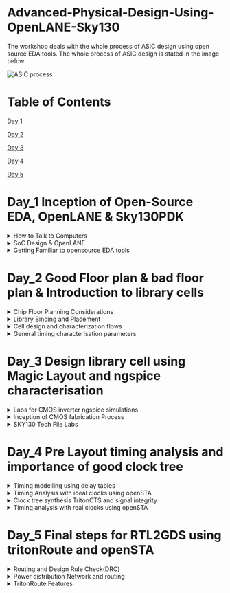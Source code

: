 # Advanced-Physical-Design-Using-OpenLANE-Sky130

The workshop deals with the whole process of ASIC design using open source EDA tools. The whole process of ASIC design is stated in the image below.

![ASIC process](https://github.com/DSatle/Advanced-Physical-Design-Using-OpenLANE-Sky130/assets/140998466/a0ffda01-d37b-41e9-b701-2b8c85c140fb)

# Table of Contents

[Day 1](#day-1)

[Day 2](#day-2)

[Day 3](#day-3)

[Day 4](#day-4)

[Day 5](#day-5)

# Day_1 Inception of Open-Source EDA, OpenLANE & Sky130PDK

<details>
 <summary> How to Talk to Computers
 </summary>


How to Talk to Computers

Inception of open-source EDA, OpenLANE and SKY130PDK

Basic terminologoies

1. **PADS**- A pad is the exposed region of the metal on a circuit board that the component lead is soldered to. Pads are the points through which connection of peripherals on a board is made with the chip/porcessor, and transfer of data takes place.

2. **Foundary IP's**- A foundry is a company that provides IC (integrated circuit) manufacturing services - basically, you give them your design, and they manufacture the chip for you. Intellectual Property. In this context, it’s the design for the parts of a chip. Nowadays, many chips are not wholly designed by the company that’s “designing” them. For example, in a typical mobile phone application chip:

   * The main CPU will probably be bought as IP from ARM.
   * The graphics processor (GPU) will be bought from one of a number of companies (e.g. ARM, Imagination Technologies, etc.)
  
The company “designing” the chip will take these IPs, combine them with some more stuff of their own design, and then send the whole thing off to the foundry for manufacturing. Now, there are a number of foundries (the main ones are TSMC, UMC and GlobalFoundries). They each make chips in slightly different ways, meaning that their processes are different.

3. **Core**- A core in a chip is a well-partitioned piece of logic capable of independently performing all functions of a processor. All the logic building blocks are present here.

4. **Macros**- Macro is an essential component in the VLSI design cycle before the final packaged chip is ready to use. Macro cells are the memory cells, intellectual property which an analog design team has designed. To break down the understanding of macro cells, consider macro cells as pieces of logic blocks, mainly intellectual properties (IP), which can be used in a design without the need to (of) building them from scratch. Thus, these memory cells are instrumental in reducing the total time for the design engineers that is required to complete their entire design.

5. **PDK**- PDK stands for Process Desgin Kit, its an interface between FAB and the designers, its a collection of files used to model a fabrication process for the EDA tools used to design an IC. Apart from this a PDK consists of

   * Process design rules i.e DRC
   * Device models
   * Digital Std. cell library
   * I/O library 

The layout of RISCV processor is shown below.

![Screenshot (84)](https://github.com/DSatle/Advanced-Physical-Design-Using-OpenLANE-Sky130/assets/140998466/7fc8f83d-d54d-4eba-ac3a-e3f3284808f4)

A generic view of IC is shown below

![Screenshot (85)](https://github.com/DSatle/Advanced-Physical-Design-Using-OpenLANE-Sky130/assets/140998466/b9557c3c-a619-4921-a992-8f7bf8547af7)

</details>

<details>
 <summary> SoC Design & OpenLANE
 </summary>

SoC Design & OpenLANE

The following are the the three important parameters needed to design a ASIC chip.

1. **RTL IP's**- RTL IP stands for Register Transfer Level.1 It refers to a product in electronic format that represents an integrated circuit function that can be instantiated in an integrated circuit design. An IP Core is a product in electronic format that represents an integrated circuit function that can be instantiated in an integrated circuit design, including the circuits and modules of such integrated circuit design(s) and associated firmware, application programming interfaces, Software drivers, application-specific Software, and all register transfer language (RTL), verilog, and other source materials to instantiate, modify, support, and maintain any of the foregoing.

2. **EDA Tools**- Electronic Design Automation (EDA) tools are software tools used to design electronic systems such as integrated circuits and printed circuit boards. They have three key functions: simulation, design, and verification. EDA tools work together in a design flow that chip designers use to design and analyze entire semiconductor chips. They allow teams to predict circuit behavior, assemble circuit elements, and anticipate chip performance. EDA tools are used to verify that a design will meet all the requirements of the manufacturing process, known as design for manufacturability (DFM). Deficiencies in this area can cause the resultant chip to either not function or function at reduced capacity, and there are reliability risks.

3. **PDK Data**- PDK data consists of primarily
   
   * Process design rules i.e DRC
   * Device models
   * Digital Std. cell library
   * I/O library 

**Simplified RTL to GDSII flow.**

The overall process of RTL to GDSII flow is show below, followed by elaboration of each step.

![RTL to GDSII flow](https://github.com/DSatle/Advanced-Physical-Design-Using-OpenLANE-Sky130/assets/140998466/cc1e82e0-bbdc-41ad-bff6-5a73550b1947)


1. **Synthesis**- Converts RTL to a circuit out of components from the standarad cell library(SCL).
   
![Synthesis](https://github.com/DSatle/Advanced-Physical-Design-Using-OpenLANE-Sky130/assets/140998466/541a0914-e788-43a0-80c8-40f94415bab3)

2. **Chip Floor planning**- Partition the chip die between different systems building blocks and place the I/O pads.

![Floor Planning ](https://github.com/DSatle/Advanced-Physical-Design-Using-OpenLANE-Sky130/assets/140998466/892adc06-336c-4c3f-a4b9-4f4fedd5ff7e)

![macro floor planning](https://github.com/DSatle/Advanced-Physical-Design-Using-OpenLANE-Sky130/assets/140998466/5653ddf2-81c7-4158-9ee9-ad45aea6048f)

![Power planning](https://github.com/DSatle/Advanced-Physical-Design-Using-OpenLANE-Sky130/assets/140998466/5be5357b-dfd4-4038-95f8-a72b5c611674)

3. **Placement**- Place the cells on floor plan rows, aligned with the sites. Typically done in two steps i.e. Global & detailed 

![Power planning](https://github.com/DSatle/Advanced-Physical-Design-Using-OpenLANE-Sky130/assets/140998466/28fc184a-6e17-4ce7-aa8c-231981f103a4)

4. **Clock Tree Synthesis**

![CTS](https://github.com/DSatle/Advanced-Physical-Design-Using-OpenLANE-Sky130/assets/140998466/3e4fc5b6-cd6f-41b9-86aa-b1e4f9c41c7d)

5. **Routing**

![Routing ](https://github.com/DSatle/Advanced-Physical-Design-Using-OpenLANE-Sky130/assets/140998466/7c001364-1be4-4392-a5e7-b22bd3b0f751)

![routing2](https://github.com/DSatle/Advanced-Physical-Design-Using-OpenLANE-Sky130/assets/140998466/15312715-e42e-4df9-9e34-8b6ed18ca9a0)


6. **SignOff**

    ![Signoff](https://github.com/DSatle/Advanced-Physical-Design-Using-OpenLANE-Sky130/assets/140998466/3c834724-f524-455b-91cd-6536e4429487)

   **Challenges in ASIC design through Open source softwares**

   1. Tools Qualification
   2. Tools Calibration
   3. Missing Tools

   **Introduction to OpenLANE**

* Started as an Open-Source Flow for true Open source Tape-Out experiment.
* Strive is the family of open source everything SoCs,
  OpenPDK, Open EDA, Open RTL.

![Strive Family](https://github.com/DSatle/Advanced-Physical-Design-Using-OpenLANE-Sky130/assets/140998466/4fad51fa-c834-49b4-9df5-61e35f158dce)

* Obejective of OpenLANE is to produce a clean GDSII with no human intervention, i.e No LVS violations, No DRC violations, Timing viloations
* It is tuned for SkyWater 130nm Open PDK, also supports XFAB180 and GF130G
* It is containarized
  * Functional out of the box
  * Instructions to build and run natively will follow.
* Can be used to harden Macros and chips
* Two modes of operation
  * Autonomous & Interactive
* Design space expolration
  * Find the best set of flow configuration
* Large number of design exmaples
  * 43 Designs with their best configuration and more details to be addedd
 

**Introduction to OpenLANE detailed ASIC design flow**

The below image represents the steps involved in OpenLANE ASIC design flow

![ASIC flow openlane](https://github.com/DSatle/Advanced-Physical-Design-Using-OpenLANE-Sky130/assets/140998466/b81d4a24-2f26-4d08-9219-b5bad001de0f)

The base of Openlane is formed through several opensource projects few of them are listed below in the image

Each tool is used to perform a task at different level of design flow.

![based openlane](https://github.com/DSatle/Advanced-Physical-Design-Using-OpenLANE-Sky130/assets/140998466/9af60d72-53a8-4a06-bbdb-3e4ad9877a4f)

1.**Synthesis Exploration**

This step involves generation of reports, different design can use different approach to achieve the objective for that we have systhesis exploration.

![Synth Exploration](https://github.com/DSatle/Advanced-Physical-Design-Using-OpenLANE-Sky130/assets/140998466/11bbc2a3-00d0-42a5-834a-02b1b8d15a00)

2. **Design Exploration**

This step is used to sweep the design configuration, its very useful in finding best configuration for openLANE for any given design. A sample of generated report is shown below

![design exploration](https://github.com/DSatle/Advanced-Physical-Design-Using-OpenLANE-Sky130/assets/140998466/289a8a9f-ca12-4906-8b6e-6f60566d1380)

3.**OpenLANE regression testing** 


![openlane reg testing](https://github.com/DSatle/Advanced-Physical-Design-Using-OpenLANE-Sky130/assets/140998466/74ccf1eb-5153-403e-94bf-4d81cebfe633)

4. **Design for test**

The following step is performed using fault. 

![DFT](https://github.com/DSatle/Advanced-Physical-Design-Using-OpenLANE-Sky130/assets/140998466/ef3b3b5d-f641-4846-b4d8-d4b5db9cb613)

5. **Physical implementation**

 Involves several steps given in the image below, all the steps is performed using openRoad.

 ![Physical Verification DRC   LVS](https://github.com/DSatle/Advanced-Physical-Design-Using-OpenLANE-Sky130/assets/140998466/395907a8-0ac1-460e-bf2c-d59c928355ac)


 6. **Logic Equivalence check**

LEC is very important step in flow of ASIC design, its basically checking logic synchronisation between physical implementation, and netlist generated using Yosys. 

![LEC ](https://github.com/DSatle/Advanced-Physical-Design-Using-OpenLANE-Sky130/assets/140998466/175d95cf-9638-4b02-8d3c-dfbcc789295d)

7. **Dealing with Antenna rules violations**

![Antenna rules violations ](https://github.com/DSatle/Advanced-Physical-Design-Using-OpenLANE-Sky130/assets/140998466/99350095-3d0b-44b7-a2c8-6ab8560ea747)

The above problem of wire acting as antenna is resolved through 

![Antenna solns](https://github.com/DSatle/Advanced-Physical-Design-Using-OpenLANE-Sky130/assets/140998466/677f2657-31c8-450f-8073-5448d979dc5e)

![openlane soln for antenna viol](https://github.com/DSatle/Advanced-Physical-Design-Using-OpenLANE-Sky130/assets/140998466/7a83275e-08ff-4b32-ad0a-dd5944a3455d)

8. **Static Timing Analysis**

Static Timing Analysis (STA) is a technique used to validate the timing performance of a design by checking all possible paths for timing violations. It breaks a design down into timing paths, calculates the signal propagation delay along each path, and checks for violations of timing constraints inside the design and at the input/output interface. STA does not depend on any data or logic inputs, applied at the input pins. The input to an STA tool is the routed netlist, clock definitions (or clock frequency), and external environment definitions.

![STA ](https://github.com/DSatle/Advanced-Physical-Design-Using-OpenLANE-Sky130/assets/140998466/e1acf762-f38b-480e-b0a0-b13dae8c6183)

</details>

<details>
 <summary> Getting Familiar to opensource EDA tools
 </summary>
 
**OpenLane Installation**
 
**Step 1- Installation of required packages**

```
sudo apt-get update
sudo apt-get upgrade
sudo apt install -y build-essential python3 python3-venv python3-pip make git
```

**Step 2-Docker Installation**

```
# Remove old installations
sudo apt-get remove docker docker-engine docker.io containerd runc
# Installation of requirements
sudo apt-get update
sudo apt-get install \
   ca-certificates \
   curl \
   gnupg \
   lsb-release
# Add the keyrings of docker
sudo mkdir -p /etc/apt/keyrings
curl -fsSL https://download.docker.com/linux/ubuntu/gpg | sudo gpg --dearmor -o /etc/apt/keyrings/docker.gpg
# Add the package repository
echo \
   "deb [arch=$(dpkg --print-architecture) signed-by=/etc/apt/keyrings/docker.gpg] https://download.docker.com/linux/ubuntu \
   $(lsb_release -cs) stable" | sudo tee /etc/apt/sources.list.d/docker.list > /dev/null
# Update the package repository
sudo apt-get update

# Install Docker
sudo apt-get install docker-ce docker-ce-cli containerd.io docker-compose-plugin

# Check for installation
sudo docker run hello-world

```

**Step 3-Installing OpenLANE**

```
git clone https://github.com/The-OpenROAD-Project/OpenLane
cd OpenLane
make
make test

```
The following image shows the installation of openlane

![OpenLane](https://github.com/DSatle/Advanced-Physical-Design-Using-OpenLANE-Sky130/assets/140998466/b8f93fc6-64fb-42e9-b2a0-06c74a81b3be)

Tools Available in Openlane Folder


![tools available](https://github.com/DSatle/Advanced-Physical-Design-Using-OpenLANE-Sky130/assets/140998466/ac2ab737-8a74-4ac8-a0e2-c16a2fa1f52b)

Now we will run synthesis

```
run_synthesis

```

![Synthesis SS](https://github.com/DSatle/Advanced-Physical-Design-Using-OpenLANE-Sky130/assets/140998466/9b942dc2-67d0-4a03-ac46-7676a39880c1)

The synthesis Timing report is as followed

![log file 1](https://github.com/DSatle/Advanced-Physical-Design-Using-OpenLANE-Sky130/assets/140998466/ffd6cb0e-d442-46b8-9f19-199edbdded2b)

The synthesis power report is as follows

![power log file](https://github.com/DSatle/Advanced-Physical-Design-Using-OpenLANE-Sky130/assets/140998466/ccbb3fef-c4b3-4569-846e-ba5995e7ed4d)

</details>


 # Day_2 Good Floor plan & bad floor plan & Introduction to library cells

  <details>
 <summary> Chip Floor Planning Considerations
 </summary>

**Chip Floor Planning Considerations**

**Die**- A die which consists of core is a small semiconductor material specimen on which the fundamental circuit is fabricated.

![Die ](https://github.com/DSatle/Advanced-Physical-Design-Using-OpenLANE-Sky130/assets/140998466/39d31df3-4436-4053-9d49-2b4b6bb3f9ef)


**Utlisation Factor** == Total area occupied by the netlist / Total area of the core. 

Usually the utlisation factor is around 0.5 to 0.6. 

**Aspect ratio**-- Height of core / Width of core

![utlisation factor](https://github.com/DSatle/Advanced-Physical-Design-Using-OpenLANE-Sky130/assets/140998466/915820fa-af9a-468a-b4de-bfb7a71e4343)

**Concept of Pre-placed cells**

**Pre-Placed cells**- There are few IP's/blocks have user defined locations, and hence placed in chip before automated placement and routing and are called preplaced cells.

**Floor Planning**- The arrangement of these IP's in a chip is refered as floor planning.

Automated placement and routing tools places the remaning logical cells in the design onto the chip.

**Decoupling Capacitor**- 

Decoupling capacitors are essential components in electronic circuit design that help maintain a stable power supply, filter out noise, and improve the overall performance and reliability of electronic systems, particularly in digital and mixed-signal applications. Proper selection, placement, and sizing of decoupling capacitors are critical for their effectiveness in reducing noise and maintaining voltage stability.

![decoupling cap](https://github.com/DSatle/Advanced-Physical-Design-Using-OpenLANE-Sky130/assets/140998466/944d547d-3008-4fb1-9da4-f170ec5b276d)

![decoupling cap 2](https://github.com/DSatle/Advanced-Physical-Design-Using-OpenLANE-Sky130/assets/140998466/9dda34a1-4168-4d63-965c-f2f5c55d0663)

**Noise Margin** 

Noise margin is a concept used in digital electronics and integrated circuit (IC) design to quantify the tolerance of a digital signal to noise and voltage variations. It provides a measure of the robustness of a digital circuit by defining the range of acceptable voltage levels for logic values (0 and 1) and ensuring that signals can be reliably interpreted in the presence of noise. Noise margin is typically expressed in terms of voltage or voltage range.


![noise margin](https://github.com/DSatle/Advanced-Physical-Design-Using-OpenLANE-Sky130/assets/140998466/df6ae763-87d0-451b-b718-90c615ca5728)

**Power Planning**
Power Planning in integrated circuit (IC) design is a crucial aspect of ensuring proper power distribution to various components on the chip. While pre-placed macros (blocks) may have dedicated decoupling capacitors (decaps) for noise filtering and stabilization, the entire chip can't have individual decaps. To address this, effective power planning involves creating a network of VDD (power supply) and VSS (ground) pads for each block, strategically connecting them to horizontal and vertical power and ground lines. These lines form a power mesh, which acts as a distributed power delivery network. This approach ensures that each block receives a stable and clean power supply, reducing noise and voltage fluctuations, and contributes to the overall reliability and performance of the integrated circuit. The power mesh effectively distributes power throughout the chip, preventing voltage drops and ensuring consistent operation of all blocks.

**Ground bump**- When n numbers of capacitors discharge at the same time, there would be a disturbance of voltage at the ground, shown in the picture below, if the ground bump is within noise margin its fine but if it exceeds then it would lead to some random value in the circuit.

![ground bump](https://github.com/DSatle/Advanced-Physical-Design-Using-OpenLANE-Sky130/assets/140998466/8eaf2eea-3251-4869-bd19-09346d7c9f12)

**Voltage droop**- When n numbers of capacitors charge at the same time, there would be a disturbance of voltage at the power supply, indicate in the picture below

![voltage droop](https://github.com/DSatle/Advanced-Physical-Design-Using-OpenLANE-Sky130/assets/140998466/82e7767b-fff0-4843-ad5c-da7a8792ce26)

**Pin Placement**
Pin Placement in integrated circuit (IC) design involves determining the physical locations of input and output (I/O) pins that connect to the logic gates within the chip.
The netlist specifies how the logic gates within the chip are interconnected. It provides information about which gates are connected to one another and how signals flow through the design.
After the I/O pad positions are determined, the design process includes logical placement blocking of pre-placed macros. This step involves arranging pre-placed macros (blocks of predefined logic) in a way that distinguishes them from the area reserved for the I/O pins. This separation ensures that the macros do not interfere with the connectivity and signal paths associated with the pins.

**Generating the floor using Magic**

To generate the floorplan following commands is used 

```
run_floorplan

```
## Initial Place Design

Optimize Placement Using Estimated Wire Length And Capacitance representation is shown below in the image:

![initial place design](https://github.com/DSatle/Advanced-Physical-Design-Using-OpenLANE-Sky130/assets/140998466/d3ab7403-b451-4d12-b2dc-b1b6423250c0)

```
run_placement
```

Following process shown in the image will run in the terminal

![commands to generate floorplan](https://github.com/DSatle/Advanced-Physical-Design-Using-OpenLANE-Sky130/assets/140998466/a6e0de31-21ae-4954-82ad-957e348e2c60)

Now to view the generated floorplan, I invoked magic in the directory where the floorplan is present

```
cd /home/divyam/OpenLane/designs/picorv32a/runs/RUN_2023.09.09_13.22.30/results/floorplan/
```

Invoking magic 

```
 magic  /home/divyam/.volare/sky130A/libs.tech/magic/sky130A.tech lef read ../../tmp/merged.min.lef def read picorv32.def
```

Below shows the commands runned in the command

![magic invoke](https://github.com/DSatle/Advanced-Physical-Design-Using-OpenLANE-Sky130/assets/140998466/6dba6fe5-fb90-4683-9a52-2b686470b4fe)

The floorplan is shown below

![floorplan basic](https://github.com/DSatle/Advanced-Physical-Design-Using-OpenLANE-Sky130/assets/140998466/9cbc9460-6196-40dd-bdc7-da4e1e46a6cf)

To **zoom in** the floor plan press Z, below is the zoomed image of the floorplan

![zoomed floorplan](https://github.com/DSatle/Advanced-Physical-Design-Using-OpenLANE-Sky130/assets/140998466/ccd2a5d4-700c-44d7-80de-b4d5a75d6982)


To **zoom out** the floor plan press shift+Z, below is the zoomed image of the floorplan

</details>

<details>
 <summary> Library Binding and Placement 
 </summary>

**Netlist binding and initial design**
 
**Library** consists of cells, shapes & sizes of cells, various flavours of the same cell, timing/delay information.

The netlist or the circuit is made using the component available in library, where each element is represented as a box.

![lib to netlist](https://github.com/DSatle/Advanced-Physical-Design-Using-OpenLANE-Sky130/assets/140998466/4887d41c-a227-47df-b30a-c92b8a800019)

**Placement** is the process of placing the cells in the core area of the chip as shown below. 

The next step in the OpenLANE ASIC flow is placement. The synthesized netlist is to be placed on the floorplan. Placement is perfomed in 2 stages:

1.Global Placement: It finds optimal position for all cells which may not be legal and cells may overlap. Optimization is done through reduction of half parameter wire length.

2.Detailed Placement: It alters the position of cells post global placement so as to legalise them.

![netlist_placement](https://github.com/DSatle/Advanced-Physical-Design-Using-OpenLANE-Sky130/assets/140998466/e40e5c6c-a71d-454e-8cba-4b24530cc44b)

**Need for librabries and characterisation**

**Library characterization** is the process of characterizing electronic components and gates, such as logic gates, flip-flops, and other building blocks, to create models that accurately represent their behavior under various conditions. This characterization provides information about how components respond to different inputs, delays, power consumption, and more.

**Library modeling** involves creating mathematical or algorithmic representations of the behavior and characteristics of components. These models are used by EDA tools to simulate, analyze, and optimize digital circuits during the design phase.

![PROCESS](https://github.com/DSatle/Advanced-Physical-Design-Using-OpenLANE-Sky130/assets/140998466/40c9befb-f387-4038-af20-02d250d4936a)

![NEED FOR LIBRARY](https://github.com/DSatle/Advanced-Physical-Design-Using-OpenLANE-Sky130/assets/140998466/98fc611c-0d59-47cb-8869-ef3fca4c9500)

**Logic synthesis** is a crucial step in the design of digital integrated circuits (ICs) and plays a central role in transforming a high-level hardware description into a gate-level representation that can be fabricated in silicon.

**Floorplan** is one the critical & important step in Physical design. Quality of your Chip / Design implementation depends on how good is the Floorplan. A good floorplan can be make implementation process (place, cts, route & timing closure) cake walk. On similar lines a bad floorplan can create all kind issues in the design (congestion, timing, noise, IR, routing issues). A bad floorplan will blow up the area, power & affects reliability, life of the IC and also it can increase overall IC cost (more effort to closure, more LVTS/ULVTS).

**Placement** is the process of determining the locations of circuit devices on a die surface. It is an important stage in the VLSI design flow, because it affects routabil- ity, performance, heat distribution, and to a less extent, power consumption of a design.

**Clock Tree Synthesis** is a technique for distributing the clock equally among all sequential parts of a VLSI design. The purpose of Clock Tree Synthesis is to reduce skew and delay.

**Routing** in VLSI is making physical connections between signal pins using metal layers. Following Clock Tree Synthesis (CTS) and optimization, the routing step determines the exact pathways for interconnecting standard cells, macros, and I/O pins.

**Optimise placement using estimated wire length and capacitance**

**Repeaters**- Element introduced in the core area to maintain the signal integrity.
The below image shows how the repeaters are placed in the core 

![final repeaters](https://github.com/DSatle/Advanced-Physical-Design-Using-OpenLANE-Sky130/assets/140998466/5a2f396e-9ac9-4fb4-b407-14480a4b468e)



**RUN Placement in openlane**

Following command was used 

```
run_placement
```

![wsl run placement](https://github.com/DSatle/Advanced-Physical-Design-Using-OpenLANE-Sky130/assets/140998466/481599a1-bf1a-411c-9599-58d08436c5e3)

![placement xoomed](https://github.com/DSatle/Advanced-Physical-Design-Using-OpenLANE-Sky130/assets/140998466/68612de9-7be6-4aaa-bca1-82cba14e7e72)

![placement floorplan](https://github.com/DSatle/Advanced-Physical-Design-Using-OpenLANE-Sky130/assets/140998466/05ef5fd1-6a61-41f5-a3af-4ce81821d752)


 </details>

 <details>
 <summary> Cell design and characterization flows
 </summary>

## Cell Design Flow

Below is the representation of cell design flow

![cell design ](https://github.com/DSatle/Advanced-Physical-Design-Using-OpenLANE-Sky130/assets/140998466/481e207c-bff3-44dc-a1da-e9b060c0b096)

**Cell design flow**, also known as standard cell design flow, is the process of creating and optimizing standard cell libraries used in digital integrated circuit design. These libraries contain fundamental building blocks, such as logic gates and flip-flops, that are used to design complex digital circuits.

* **Specification and Requirements**: Begin by defining the specifications and requirements for the standard cell library. This includes factors like technology node, voltage levels, speed requirements, and power constraints.
  
* **Cell Architecture Selection**: Choose the architecture and topology for the standard cells. This involves deciding on the logical functions each cell will implement and the number of input and output pins.

* **Schematic Design**: Create schematic designs for each standard cell. This involves designing the logical function of the cell using gates and interconnections. Tools like schematic capture software are used for this step.

* **Simulation and Verification**: Simulate the designed cells to verify that they meet the specified functionality and timing requirements. This step may include functional simulation, static timing analysis (STA), and power analysis.

* **Layout Design**: Create physical layouts for the cells based on the schematic designs. This involves specifying the dimensions, placement of transistors, and routing of metal layers.

* **DRC and LVS Checks**: Perform Design Rule Check (DRC) and Layout vs. Schematic (LVS) checks to ensure that the layout adheres to the manufacturing rules and is consistent with the schematic.

* **Extraction and Characterization**: Extract parasitic components from the layout, including resistances and capacitances. These parasitics impact the timing and power characteristics of the cells. Characterize the cells by measuring their performance under various conditions, such as different input vectors and operating voltages.

* **Timing Characterisation**: Conduct detailed timing analysis to determine parameters like propagation delay, setup time, hold time, and clock-to-q delay for flip-flops

* **Library Validation**: Validate the entire standard cell library by using it in test chip or design test cases to ensure that it meets performance and functionality requirements.

Below is the flow:

![cell design 1](https://github.com/DSatle/Advanced-Physical-Design-Using-OpenLANE-Sky130/assets/140998466/58dabbee-bdc0-4259-8af8-577835d7803d)

Below shown the different functionality of different size of library that consists of gates dffs and latches.

![cell design 2](https://github.com/DSatle/Advanced-Physical-Design-Using-OpenLANE-Sky130/assets/140998466/cf41532b-32eb-4768-bee6-b865e9155546)

![cell design 3](https://github.com/DSatle/Advanced-Physical-Design-Using-OpenLANE-Sky130/assets/140998466/e750f943-c0c8-4117-bfb2-6e9ad56c68c5)

Stick diagram layout representation is show below

![stick diagram](https://github.com/DSatle/Advanced-Physical-Design-Using-OpenLANE-Sky130/assets/140998466/7d81050a-6039-4fed-bea9-1a094ac6dcf6)

## Characterisation flow

**Characterization** in VLSI refers to the process of analyzing and documenting the electrical behavior of electronic components, such as transistors, logic gates, memory cells, and standard cells, under various operating conditions. Characterization is essential for accurate circuit simulation and helps ensure that integrated circuits (ICs) meet their performance, power, and timing requirements.

Let's see below flow representation:


![ch1](https://github.com/DSatle/Advanced-Physical-Design-Using-OpenLANE-Sky130/assets/140998466/e858762a-e7d7-445b-bd8f-538ab39e43d9)

![ch2](https://github.com/DSatle/Advanced-Physical-Design-Using-OpenLANE-Sky130/assets/140998466/34bb2182-24c1-40b7-b06b-faccf1959727)

![ch3](https://github.com/DSatle/Advanced-Physical-Design-Using-OpenLANE-Sky130/assets/140998466/bef80248-0189-495b-9579-f1bbb9444096)


</details>

<details>
 <summary> General timing characterisation parameters
 </summary>
 
**Timing Characterisation**

The definations is understood by taking a circuit as a reference 

![timing charact  ckt](https://github.com/DSatle/Advanced-Physical-Design-Using-OpenLANE-Sky130/assets/140998466/b9f3b27d-3cd0-48d4-bbc5-848b18c63045)


**slew_low_rise_thr**- Its generally taken as a point in the rising wavform, the point is at rising edge generally at 20% value from the initial point.

**slew_high_rise_thr** - Its generally taken as a point in the rising wavform, the point is at rising edge generally at 20% value from the final point of the waveform, also it can also be considered as 80% from initial point of the waveform.

**slew_low_fall_thr**- Its generally taken as a point in the falling wavform, the point is at rising edge generally at 20% value from the initial point.

**slew_low_fall_thr** - Its generally taken as a point in the falling wavform, the point is at rising edge generally at 20% value from the final point of the waveform, also it can also be considered as 80% from initial point of the waveform.

![inop1](https://github.com/DSatle/Advanced-Physical-Design-Using-OpenLANE-Sky130/assets/140998466/24922247-a8b7-42c7-8f19-3315f8be5f8b)


**in_rise_thr** - It is generally taken the 50% value point in the input rise waveform. 

**in_fall_thr** - It is generally taken the 50% value point in the input fall waveform. 

**out_rise_thr** -  It is generally taken the 50% value point in the output rise waveform.

**out_fall_thr**-  It is generally taken the 50% value point in the output fall waveform.

The concept is shown in the image below


![com](https://github.com/DSatle/Advanced-Physical-Design-Using-OpenLANE-Sky130/assets/140998466/7794cd40-f580-4443-ab91-134d111c4fdf)

**Propagation delay and transition time**

**Propagation delay** is the difference out_thr and in_thr. Choosing correct out_thr and in_thr is very important for getting correct propagation delay.

![propdelay](https://github.com/DSatle/Advanced-Physical-Design-Using-OpenLANE-Sky130/assets/140998466/a1768be2-0827-4ebc-9fac-8a91ed738043)

**Transition time** is the difference between slew_high_fall_thr and slew_low_fall_thr. 

![transition time](https://github.com/DSatle/Advanced-Physical-Design-Using-OpenLANE-Sky130/assets/140998466/a030403f-1132-4700-9e13-4bb5089e703c)

 </details>

 
 # Day_3 Design library cell using Magic Layout and ngspice characterisation

 <details>
 <summary> Labs for CMOS inverter ngspice simulations
 </summary>
  
## Lab steps to gitclone vsdstdcell design

**Inverter**

**A CMOS inverter**, short for Complementary Metal-Oxide-Semiconductor inverter, is a fundamental digital electronic circuit that performs the basic logical operation of inversion. In other words, it takes an input signal and produces an output signal that is the logical complement of the input. If the input is high (logic 1), the output will be low (logic 0), and vice versa.

The input signal is applied to the gate terminals of both the NMOS and PMOS transistors. The output is taken from the connection point (the drain of NMOS and the source of PMOS) between these two transistors.

**NMOS Operation**: When the input is logic high (1), the NMOS transistor turns on because a positive voltage is applied to its gate. This establishes a low-resistance path between the output and ground, causing the output to be pulled to logic low (0).

**PMOS Operation**: Conversely, when the input is logic low (0), the PMOS transistor turns on because a low voltage is applied to its gate. This establishes a low-resistance path between the output and the power supply voltage (VDD), causing the output to be pulled to logic high (1).

Below shown the inverter diagram :

![inverter](https://github.com/DSatle/Advanced-Physical-Design-Using-OpenLANE-Sky130/assets/140998466/fd964375-988d-4b3b-b8a6-4fa52b7e6a2e)

Nodes are shown below:

![Nodes](https://github.com/DSatle/Advanced-Physical-Design-Using-OpenLANE-Sky130/assets/140998466/be2807d2-e912-4beb-bd29-fd137c278f97)

Here is spice deck simulation shown:

![model description](https://github.com/DSatle/Advanced-Physical-Design-Using-OpenLANE-Sky130/assets/140998466/af257b8b-e995-45a0-8abc-e7c19515cc91)

The cir file is shown below

![cir file](https://github.com/DSatle/Advanced-Physical-Design-Using-OpenLANE-Sky130/assets/140998466/b944f013-ba10-4926-9efa-1c3814d477dd)

![cmos cir](https://github.com/DSatle/Advanced-Physical-Design-Using-OpenLANE-Sky130/assets/140998466/310fc45c-0f18-4656-9243-92eb55b050cf)

to run it open ngspice and in command give
```
source cmos.cir
```

![cmos cir](https://github.com/DSatle/Advanced-Physical-Design-Using-OpenLANE-Sky130/assets/140998466/e79c82b2-9054-41da-8314-d448fb0ddf17)


Below is the model file :

```
* SPICE 3f5 Level 8, Star-HSPICE Level 49, UTMOST Level 8

.lib cmos_models 
* DATE: Feb 23/01
* LOT: T0BM                  WAF: 07
* Temperature_parameters=Default
.MODEL nmos  NMOS (                                LEVEL   = 49
+VERSION = 3.1            TNOM    = 27             TOX     = 5.8E-9
+XJ      = 1E-7           NCH     = 2.3549E17      VTH0    = 0.3907535
+K1      = 0.4376003      K2      = 8.265151E-3    K3      = 4.214601E-3
+K3B     = -3.7220937     W0      = 2.517345E-6    NLX     = 2.310668E-7
+DVT0W   = 0              DVT1W   = 0              DVT2W   = 0
+DVT0    = 0.2411602      DVT1    = 0.3707226      DVT2    = -0.5
+U0      = 316.5922683    UA      = -9.89493E-10   UB      = 2.154013E-18
+UC      = 2.474632E-11   VSAT    = 1.254499E5     A0      = 1.2735648
+AGS     = 0.2428704      B0      = 2.579719E-8    B1      = -1E-7
+KETA    = 4.87168E-4     A1      = 0              A2      = 0.5196633
+RDSW    = 120            PRWG    = 0.5            PRWB    = -0.2
+WR      = 1              WINT    = 2.357855E-8    LINT    = 1.210018E-9
+DWG     = 2.292632E-9
+DWB     = -9.94921E-10   VOFF    = -0.1039771     NFACTOR = 1.3905578
+CIT     = 0              CDSC    = 2.4E-4         CDSCD   = 0
+CDSCB   = 0              ETA0    = 3.894977E-3    ETAB    = 7.800632E-4
+DSUB    = 0.0307944      PCLM    = 1.7312397      PDIBLC1 = 0.999135
+PDIBLC2 = 4.850036E-3    PDIBLCB = -0.0866866     DROUT   = 0.8612131
+PSCBE1  = 7.995844E10    PSCBE2  = 1.457011E-8    PVAG    = 0.0099984
+DELTA   = 0.01           RSH     = 5              MOBMOD  = 1
+PRT     = 0              UTE     = -1.5           KT1     = -0.11
+KT1L    = 0              KT2     = 0.022          UA1     = 4.31E-9
+UB1     = -7.61E-18      UC1     = -5.6E-11       AT      = 3.3E4
+WL      = 0              WLN     = 1              WW      = -1.22182E-16
+WWN     = 1.2127         WWL     = 0              LL      = 0
+LLN     = 1              LW      = 0              LWN     = 1
+LWL     = 0              CAPMOD  = 2              XPART   = 0.4
+CGDO    = 3.11E-10       CGSO    = 3.11E-10       CGBO    = 1E-12
+CJ      = 1.741905E-3    PB      = 0.9876681      MJ      = 0.4679558
+CJSW    = 3.653429E-10   PBSW    = 0.99           MJSW    = 0.2943558
+CF      = 0              PVTH0   = -0.01          PRDSW   = 0
+PK2     = 2.589681E-3    WKETA   = -1.866069E-3   LKETA   = -0.0166961      )
*
.MODEL pmos  PMOS (                                LEVEL   = 49
+VERSION = 3.1            TNOM    = 27             TOX     = 5.8E-9
+XJ      = 1E-7           NCH     = 4.1589E17      VTH0    = -0.583228
+K1      = 0.5999865      K2      = 6.150203E-3    K3      = 0
+K3B     = 3.6314079      W0      = 1E-6           NLX     = 1E-9
+DVT0W   = 0              DVT1W   = 0              DVT2W   = 0
+DVT0    = 2.8749516      DVT1    = 0.7488605      DVT2    = -0.0917408
+U0      = 136.076212     UA      = 2.023988E-9    UB      = 1E-21
+UC      = -9.26638E-11   VSAT    = 2E5            A0      = 0.951197
+AGS     = 0.20963        B0      = 1.345599E-6    B1      = 5E-6
+KETA    = 0.0114727      A1      = 3.851541E-4    A2      = 0.614676
+RDSW    = 1.496983E3     PRWG    = -0.0440632     PRWB    = -0.2945454
+WR      = 1              WINT    = 7.879211E-9    LINT    = 2.894523E-8
+DWG     = -1.112097E-8
+DWB     = 9.815716E-9    VOFF    = -0.1204623     NFACTOR = 1.2259401
+CIT     = 0              CDSC    = 2.4E-4         CDSCD   = 0
+CDSCB   = 0              ETA0    = 0.3325261      ETAB    = -0.0623452
+DSUB    = 0.9206875      PCLM    = 0.833903       PDIBLC1 = 9.948506E-4
+PDIBLC2 = 0.0191187      PDIBLCB = -1E-3          DROUT   = 0.9938581
+PSCBE1  = 2.887413E10    PSCBE2  = 8.325891E-9    PVAG    = 0.8478443
+DELTA   = 0.01           RSH     = 3.6            MOBMOD  = 1
+PRT     = 0              UTE     = -1.5           KT1     = -0.11
+KT1L    = 0              KT2     = 0.022          UA1     = 4.31E-9
+UB1     = -7.61E-18      UC1     = -5.6E-11       AT      = 3.3E4
+WL      = 0              WLN     = 1              WW      = 0
+WWN     = 1              WWL     = 0              LL      = 0
+LLN     = 1              LW      = 0              LWN     = 1
+LWL     = 0              CAPMOD  = 2              XPART   = 0.4
+CGDO    = 2.68E-10       CGSO    = 2.68E-10       CGBO    = 1E-12
+CJ      = 1.864957E-3    PB      = 0.976468       MJ      = 0.4614408
+CJSW    = 3.118281E-10   PBSW    = 0.6870843      MJSW    = 0.3021929
+CF      = 0              PVTH0   = 6.397941E-3    PRDSW   = 30.410214
+PK2     = 2.100359E-3    WKETA   = 5.428923E-3    LKETA   = -0.0111599      )
*
.endl

```
To execute it :

``run`` Then using ``setplot`` you can set the dc plot.
Also you can see by usign ``display``

Now using ``plot out vs in`` Below graph will be seen:

![plot1f](https://github.com/DSatle/Advanced-Physical-Design-Using-OpenLANE-Sky130/assets/140998466/a05a4a4c-6e8e-4e9e-868e-7118f6783e16)

Now if we increase the width of pmos which is 0.9375 below graph is seen and you can compare it with the above graph :

![plot2](https://github.com/DSatle/Advanced-Physical-Design-Using-OpenLANE-Sky130/assets/140998466/8086a75f-2594-47f6-a287-d481e44ace99)

Here is a representation illustrating the switching threshold, including the relationship and calculation between Wp/Lp and xWn/Ln.

![calculation](https://github.com/DSatle/Advanced-Physical-Design-Using-OpenLANE-Sky130/assets/140998466/7f9b0787-45cc-4e45-9edc-28918f2bff76)

Here is the updated CMOS file:

![cmos2](https://github.com/DSatle/Advanced-Physical-Design-Using-OpenLANE-Sky130/assets/140998466/4b39d6f4-5165-4a1e-96f9-46fa827b82cd)

Here is the graph of ``out vs time``

The transient Analysis graph obtained in the ngspice is shown below

![transient analysis](https://github.com/DSatle/Advanced-Physical-Design-Using-OpenLANE-Sky130/assets/140998466/53b707e3-b39b-4dcf-a6d3-8846e070674c)

The terminologies of the transient analysis are shown below

![transient stats](https://github.com/DSatle/Advanced-Physical-Design-Using-OpenLANE-Sky130/assets/140998466/99db6042-08a7-4d4b-9701-40048681d8b2)

Here's the graph depicting the relationship between output and time.

![in vs out](https://github.com/DSatle/Advanced-Physical-Design-Using-OpenLANE-Sky130/assets/140998466/778eca09-2747-40b6-86e2-1c6b0f2233f9)


**Note** To calculate the difference between two points on the graph, simply drag your mouse to zoom in and then click on the graph to select the two points for comparison.

 </details>

 <details>
 <summary>Inception of CMOS fabrication Process
 </summary>

 
Here's an explanation of the 16-mask CMOS fabrication process:

* **Substrate Selection**: Selecting a substrate is a important step in semiconductor manufacturing and integrated circuit (IC) fabrication. The substrate is the foundational material upon which the entire IC will be built. Typically, silicon (Si) is the most commonly used substrate material for most modern ICs due to its favorable properties, but other materials like gallium arsenide (GaAs) or silicon carbide (SiC) are also used in specific applications.

* **Creating active region for transistors**: Creating active regions for transistors involves isolating specific areas on a silicon substrate where transistors will be located. This isolation is achieved by depositing layers of silicon dioxide (SiO2) and silicon nitride (Si3N4) on the substrate. Then, using photolithography and etching techniques, patterns are defined on the silicon nitride layer. These patterns determine where the active regions for transistors will be. The remaining SiO2 and exposed silicon regions become the isolated pockets where transistor components will be fabricated. This isolation is crucial to prevent unwanted electrical interactions between transistors and ensure their proper functioning.

* **N-well and P-well formation**: The formation of N-well and P-well regions in CMOS technology involves ion implantation using specific dopants. Boron is utilized for P-well formation, while Phosphorus is employed for N-well creation. These dopants are implanted into the silicon substrate to define the N-well and P-well regions, which are essential components for building complementary NMOS and PMOS transistors, respectively.

* **Creation of the gate terminal**: The gate terminals for NMOS (N-channel Metal-Oxide-Semiconductor) and PMOS (P-channel Metal-Oxide-Semiconductor) transistors are created through photolithography techniques. In this process, precise patterns are defined on the semiconductor substrate using masks and light exposure. These patterns correspond to the gate electrodes of the transistors, and they play a fundamental role in controlling the transistor's conductivity and operation. By carefully implementing photolithography, the gate terminals for both NMOS and PMOS transistors are formed with high precision, enabling the subsequent steps in transistor fabrication.

* **Formation of LDD (lightly doped drain)**: In the LDD process, additional ion implantation steps are introduced after the formation of the main source and drain regions of the transistor. The key idea is to create lightly doped regions adjacent to the main source and drain regions. These lightly doped regions serve as a buffer between the channel and the heavily doped source and drain regions. The purpose of the LDD regions is to reduce the strength of the electric field near the drain, particularly in the region where the channel meets the drain. This helps to prevent the acceleration of electrons to high energies, which can lead to the hot electron effect. The hot electron effect can cause damage to the gate oxide and result in long-term reliability issues for the transistor.

* **Formation of Source & Drain**: The formation of the source and drain regions in a semiconductor device is a critical step in the fabrication process. To ensure proper performance and avoid issues like channeling during ion implantation, several techniques are employed, including the use of a screen oxide layer, arsenic implantation, and annealing.
   * **Screen Oxide**: Before performing the source and drain ion implantation, a thin layer of screen oxide is deposited or grown on the semiconductor wafer's surface. The screen oxide serves as a protective layer during the implantation process. It helps to disperse and slow down the implanted ions, reducing the likelihood of channeling.
 
   * **Arsenic Implantation**: Arsenic (As) ions are implanted into the regions of the silicon substrate where the source and drain are to be formed. Arsenic is a common dopant used for N-type (electron-conducting) regions in CMOS technology. The implantation process introduces a controlled amount of arsenic atoms into the silicon lattice, creating N-type doping in the source and drain regions.
 
   * **Annealing**: After the arsenic implantation, the wafer is subjected to an annealing process. Annealing involves heating the wafer to high temperatures for a specified duration. During annealing, the implanted arsenic ions are activated, and any damage to the silicon crystal lattice caused by the implantation process is repaired. Annealing helps to ensure that the source and drain regions have the desired electrical properties.

* **Formation of Local Interconnect**: Local interconnect formation is a important step in semiconductor device fabrication, enabling the creation of electrical connections between different components on a chip.
  
   * **Screen Oxide Removal (HF Etching)**: After various processing steps, including source and drain formation, a screen oxide layer is typically deposited or grown on the semiconductor wafer's surface. This screen oxide layer serves as a protective barrier during ion implantation. However, it needs to be removed to allow for the formation of local interconnects.
     
   * **HF Etching**: Hydrofluoric acid (HF) is commonly used to selectively etch away the screen oxide. HF is highly effective at removing silicon dioxide (SiO2) while leaving other materials like silicon (Si) and metal layers unaffected
 
   * **Deposition of Ti (Titanium)**: Once the screen oxide is removed, the next step involves depositing a layer of titanium (Ti) onto the wafer's surface. Titanium is chosen for its excellent adhesion properties and low electrical resistance.
 
   * **Chip Protection**: This top SiN layer acts as a passivation layer, shielding the underlying components from external influences. It also helps prevent contamination and ensures the long-term reliability of the integrated circuit.
 
Final Representation is shown below

![fabrication](https://github.com/DSatle/Advanced-Physical-Design-Using-OpenLANE-Sky130/assets/140998466/2fe79a8e-8560-408f-9eba-e2da7131f424)


 First, clone the required mag files and spicemodels of inverter,pmos and nmos sky130. The command to clone files from github link is:

```
git clone https://github.com/nickson-jose/vsdstdcelldesign.git
```
once I run this command, it will create ``vsdstdcelldesign folder`` in openlane directory.

For layout we run magic command

``magic -T sky130A.tech sky130_inv.mag &``

![gitclone and command](https://github.com/DSatle/Advanced-Physical-Design-Using-OpenLANE-Sky130/assets/140998466/ea098dd4-c06f-4cdd-865f-dc4fb42fb837)


Ampersand at the end makes the next prompt line free, otherwise magic keeps the prompt line busy. Once we run the magic command we get the layout of the inverter in the magic window

![Magic vsdvsd](https://github.com/DSatle/Advanced-Physical-Design-Using-OpenLANE-Sky130/assets/140998466/bce8a323-7970-4c2b-af9c-51586c9f9914)

 

**Lab introduction to sky130 basic layers layout and LEF using inverter**

To select the area we need to press S, and type what in the command window which inturns gives the details about the selected area.

![knowing the element in the floorplan](https://github.com/DSatle/Advanced-Physical-Design-Using-OpenLANE-Sky130/assets/140998466/705b633d-6b09-43c0-8bee-e95905f6a9fc)

![knowelement ](https://github.com/DSatle/Advanced-Physical-Design-Using-OpenLANE-Sky130/assets/140998466/62e7b87a-e76a-4dda-a472-97747af2387b)

![knowing the element in the floorplan](https://github.com/DSatle/Advanced-Physical-Design-Using-OpenLANE-Sky130/assets/140998466/cc7e826b-4f5e-4d4b-8313-079c69286bd1)

**Steps to create standard cell layout and extract spice netlist**

Following commands were used in the magic command window to generate the spice file.

```
extract all

ext2spice cthresh 0 rthresh 0

ex2spice
```
The above commands will generate a ``.spice file`` in the directory.

![steps to generate the spice extract file](https://github.com/DSatle/Advanced-Physical-Design-Using-OpenLANE-Sky130/assets/140998466/b4a48bf6-5963-4619-b375-682751d41417)


 </details>

 <details>
 <summary> SKY130 Tech File Labs
 </summary>

**Lab steps to create final SPICE deck using sky130tech**

In this we edit the ``.spice`` file making the connection as required in the circuit. The file is customised in accordance to the model file available in the sky130PDK. 

Screenshot of the model file available in the SKY130PDK

![model file](https://github.com/DSatle/Advanced-Physical-Design-Using-OpenLANE-Sky130/assets/140998466/5b3983d5-e0c5-476e-9b5d-e43484443b4b)

The edited ``.spice`` file is shown below

![gedit edited file](https://github.com/DSatle/Advanced-Physical-Design-Using-OpenLANE-Sky130/assets/140998466/936a58e3-d03f-4eb9-84c8-dbec9895cac7)

The ngspice transient results obtained are as follows

![ngspice results](https://github.com/DSatle/Advanced-Physical-Design-Using-OpenLANE-Sky130/assets/140998466/33f44a50-bac3-47b8-9721-8317a9087e85)

**Lab steps to characterise inverter using sky130 model files**

After this we obtained the output waveform of the circuit, following commands were used 

```
plot y vs time a
```
![output wave form](https://github.com/DSatle/Advanced-Physical-Design-Using-OpenLANE-Sky130/assets/140998466/907c5fd0-7a49-4e24-acbd-ece4160b379e)

To zoom in the waveform select the area and select the point in the zoom portion of the graph to obatin the coordiantes of the point.

![zoomed ngspice](https://github.com/DSatle/Advanced-Physical-Design-Using-OpenLANE-Sky130/assets/140998466/c869067d-ebe3-4610-8448-ce394a1ad1af)

**Lab introduction to sky130 pdk's and steps to download labs**

Here using the following commands I downloaded the folder having sample layouts
```
wget http://opencircuitdesign.com/open_pdks/archive/drc_tests.tgz

tar xfz drc_tests.tgz

cd drc_tests

ls -al

```
Following files were obtained 

![command and file](https://github.com/DSatle/Advanced-Physical-Design-Using-OpenLANE-Sky130/assets/140998466/aa6395ec-edfc-4d6d-a545-cd57dc32a66c)

To open the magic window following command was used

```
magic -d XR
```
![magic invoke](https://github.com/DSatle/Advanced-Physical-Design-Using-OpenLANE-Sky130/assets/140998466/7bd166c3-e611-4a1d-ad64-584210881101)

**Lab introduction to Magic and steps to load sky130tech-rules**

The commands for DRC rule check can be refered to the following page

```
https://skywater-pdk.readthedocs.io/en/main/rules/periphery.html#m3

```

![periphery rules](https://github.com/DSatle/Advanced-Physical-Design-Using-OpenLANE-Sky130/assets/140998466/90ae8387-9f41-4db3-91f3-eb60c707fefb)

Following commands are used 

![DRC command window](https://github.com/DSatle/Advanced-Physical-Design-Using-OpenLANE-Sky130/assets/140998466/79c129f0-3c20-4d41-b648-a6e1b473438c)

**Right click** - Outside the box to increase the box area in the magic layout, inside the box to decrease the area of the box.

**Left click** - Used to move the box from once place to other.

To get the metal connections following steps needed to be followed

* First select the area under which the metal connection needed to be established, using the right and left click.
* Now paint the area using any metal colour from the window, here we used m3 i.e. metal 3.
* Now press P this will generate the metal connections in the box created.
* A sample of the above process is shown in the below process

  ![metal details](https://github.com/DSatle/Advanced-Physical-Design-Using-OpenLANE-Sky130/assets/140998466/4c1a94eb-8137-41cf-9433-fc76e1b1625f)

**Lab excercise to fix poly.9 error in Sky130 tech-file**

To load the poly.mag :

``load poly.mag``

It will open layout of the file in magic:

![error poly9 layout](https://github.com/DSatle/Advanced-Physical-Design-Using-OpenLANE-Sky130/assets/140998466/3934f5d9-af9a-4a60-8077-522d62fcd38e)

To know more about the poly.9 error refer the website, a snapshot of which is shown below

![poly9werr](https://github.com/DSatle/Advanced-Physical-Design-Using-OpenLANE-Sky130/assets/140998466/bf75fc2b-3075-4b1d-a8d4-60585f576781)

To overcome this error open the file ``sky130A.tech``

These changes are needed to be made 

Change the following

```
spacing npres *nsd 480 touching_illegal \
	"poly.resistor spacing to N-tap < %d (poly.9)"
```
to

```
spacing npres allpolynonres 480 touching_illegal \
	"poly.resistor spacing to N-tap < %d (poly.9)"
```

![poly1](https://github.com/DSatle/Advanced-Physical-Design-Using-OpenLANE-Sky130/assets/140998466/cc7f754b-af75-4c6e-a33f-bbf80d486bc7)

Now change 

```
spacing xhrpoly,uhrpoly,xpc alldiff 480 touching_illegal \

	"xhrpoly/uhrpoly resistor spacing to diffusion < %d (poly.9)"

```

To this

```
spacing xhrpoly,uhrpoly,xpc allpolynonres 480 touching_illegal \

	"xhrpoly/uhrpoly resistor spacing to diffusion < %d (poly.9)"
```

![poly2](https://github.com/DSatle/Advanced-Physical-Design-Using-OpenLANE-Sky130/assets/140998466/06c8ef70-07d6-4da3-a85e-de51ef8a3aef)

Now save it. You dont have to close the magic after the modifying the sky.tech file. Type the below command in magic's terminal:

``tech load sky130A.tech``
In the warning click on yes.
Then type below command:
``drc check``

### NOTE- Since the tech file got loaded behind the curtains, DRC engine needs to be told that check everthing again.

Following layout will be obtained after making the changes
 
![drc check skytech130A](https://github.com/DSatle/Advanced-Physical-Design-Using-OpenLANE-Sky130/assets/140998466/15addf98-8044-4328-afb2-09efd1b7f5a0)

**Lab excercise to implement poly resistor spacing to diff & tap**

Copy the three resistors by selecting (Edit > select area) and then press 'c' on keyboard.
You can move the copied resistors by pressing 'm' key and arrow key.

Now create n diffusion and p diffusion by creating box and selecting the ndiff and pdiff from the sidebar(by clicking the middle button of the mouse).

Then modify the sky130A.tech file by just modifying the *nsd to alldiff.
Now type below command in magic's terminal and all the rules will correctly identify 

``drc check``

Below image shows the changes appeared on the layout

![implement poly resistor](https://github.com/DSatle/Advanced-Physical-Design-Using-OpenLANE-Sky130/assets/140998466/ef38ac99-9a95-49f4-ac8c-1976bddf50d8)


**Lab Challenge excercise to describe DRC error as geometrical construct**

Open sky130A.tech file and search cifmaxwidth below is the representation:

![cifwidth](https://github.com/DSatle/Advanced-Physical-Design-Using-OpenLANE-Sky130/assets/140998466/e9828f79-8ee0-41f7-b888-bd0e9f1a3857)

Below is the rule shown for nwell (which can be access by skywater sky130 pdk website) :

![pp rules1](https://github.com/DSatle/Advanced-Physical-Design-Using-OpenLANE-Sky130/assets/140998466/48240a45-9643-4d1f-8fe9-47761ffce865)

Also refer this dnwell rules:

![pp rules2](https://github.com/DSatle/Advanced-Physical-Design-Using-OpenLANE-Sky130/assets/140998466/3b86d0c1-b3b8-4c83-95ca-c8dc95c683f8)

Refer this style drc in sky130A.tech file :

![gedit lab challenge](https://github.com/DSatle/Advanced-Physical-Design-Using-OpenLANE-Sky130/assets/140998466/871a780f-3dcb-4a83-beb3-168ee125317e)

First create a box around cell nwell6 , Now in tkcon terminal type below commands:

![mag 6](https://github.com/DSatle/Advanced-Physical-Design-Using-OpenLANE-Sky130/assets/140998466/7de5b2f5-1115-426b-9e04-395ce160d7dc)

```
cif ostyle drc
cif see dnwell_shrink
feed clear
cif see nwell_missing
feed clear
```

![mag 6 2](https://github.com/DSatle/Advanced-Physical-Design-Using-OpenLANE-Sky130/assets/140998466/2fa7281c-1a8e-4545-b732-d6b3c65976d9)
![mag 6 3](https://github.com/DSatle/Advanced-Physical-Design-Using-OpenLANE-Sky130/assets/140998466/76bfb69d-d26a-43c6-8627-2cd41284bd3d)



**Lab challenge to find missing or incorrect rules & fix them**

Modify the sky130A.tech file according to below:

change the cifmaxwidth code to this :

```
cifmaxwidth nwell_untapped 0 bend_illegal \

	"Nwell missing tap (nwell.4)"
```
Following changes are made in the sky130A.tech 

![gedit 2](https://github.com/DSatle/Advanced-Physical-Design-Using-OpenLANE-Sky130/assets/140998466/733405ab-88d2-4083-972b-22932984fe3e)

![gedit3](https://github.com/DSatle/Advanced-Physical-Design-Using-OpenLANE-Sky130/assets/140998466/f3b3703f-790e-45bb-900d-22bbfea1bfbb)

After modification give commands 
```
tech load sky130A.tech
drc check
drc style
drc(full)
drc check
```

Below is the result for modified code and corresponding change in the layout

![Modified nwell 6](https://github.com/DSatle/Advanced-Physical-Design-Using-OpenLANE-Sky130/assets/140998466/251730da-b71a-4e9f-9335-9513b4459f32)

Now tapp using nsubstratencontact shown below it will change DRC:

![final image day3](https://github.com/DSatle/Advanced-Physical-Design-Using-OpenLANE-Sky130/assets/140998466/f34e6b13-2b53-44a9-b7a8-162758aae0f4)

  
 </details>

 
 # Day_4 Pre Layout timing analysis and importance of good clock tree

 <details>
 <summary> Timing modelling using delay tables
 </summary>

**Lab steps to convert grid info to track info**

Since ``.mag`` file consists each and every details of the layout i.e power & gnd info., port info, logic part. But for placement and route part all we need is input-output info and power & gnd info. Hence we would be using ``.lef`` file 

From PNR point of view we need to follow few guidelines given below

* I/O port should lie at the intersection of vertical and horizontal tracks
* The width of the std cell should be in odd multiple of the track pitch & height should be odd multiple of the vertical pitch

To get the track info use the following command in the directory 

```
less tracks.info
```
output of which is shown below

![track info](https://github.com/DSatle/Advanced-Physical-Design-Using-OpenLANE-Sky130/assets/140998466/1c6a4186-a613-405f-9a02-962fdea96dd5)

Here we are eventually converting grid defination to track defination

The command used in the layout window is given below

```
grid 0.46um 0.34um 0.23um 0.17um
```

Before conversion

![after grid command](https://github.com/DSatle/Advanced-Physical-Design-Using-OpenLANE-Sky130/assets/140998466/b6ecccfe-6031-451c-a14a-2144ca3bd6db)

After conversion

![io intersection](https://github.com/DSatle/Advanced-Physical-Design-Using-OpenLANE-Sky130/assets/140998466/0c2794f2-1d4e-494a-ade5-edbf54899dbb)

I/O port that lies at the intersection of vertical and horizontal tracks

![before grid command](https://github.com/DSatle/Advanced-Physical-Design-Using-OpenLANE-Sky130/assets/140998466/980f0391-4a9c-450a-a3b2-6fe39d6a9277)


**Lab steps to convert magic layout to std cell LEF**

Port defining in the magic, below image shows the steps involved in defining the port 

![port defining A](https://github.com/DSatle/Advanced-Physical-Design-Using-OpenLANE-Sky130/assets/140998466/bf0874fe-c853-438e-b9ae-02af19967bab)

Steps for generating the ``lef`` file following command is used

![lef file command](https://github.com/DSatle/Advanced-Physical-Design-Using-OpenLANE-Sky130/assets/140998466/3b9c8b39-5297-4c02-b0fa-c2ea3a21bc3a)

Below is generated lef file in the directory

![lef file ss](https://github.com/DSatle/Advanced-Physical-Design-Using-OpenLANE-Sky130/assets/140998466/0b01ab5e-b57e-4e3b-94b4-61d0c579c704)

**Introduction to timing libs and steps to include new cell in synthesis**



**Introduction to delay tables**

# Delay tables

We observe that the buffer we insert to maintain signal integrity has some constraints. We observe that size of buffer in every level should have same size and have different delays depending on load driven by them. So VLSI engineers came up with concept of delay tables which consists of 2D array of values input slew & load capacitance defined for cell for different sizes. These delay tables became timing models. The algorithm takes these values and computes delay values. If delay is not available directly, it takes nearest data and determines through extrapolation.

![Delay table](https://github.com/DSatle/Advanced-Physical-Design-Using-OpenLANE-Sky130/assets/140998466/f02f5764-e917-44bf-bc25-476116b1e434)

# Openlane steps with custom standard cell

We perform synthesis and found that it has negative slack and met timing constraints.

We perform floorplan and find out custom cell included as follows.

</details>

<details>
 <summary>Timing Analysis with ideal clocks using openSTA
 </summary>


# Setup & hold time concepts

It is here that we introduce SETUP and HOLD time. Setup time is defined as the minimum amount of time before the clock’s active edge that the data must be stable for it to be latched correctly. Any violation may cause incorrect data to be captured, which is known as setup violation.

![S HT1](https://github.com/DSatle/Advanced-Physical-Design-Using-OpenLANE-Sky130/assets/140998466/2df7daed-20a6-4329-b377-ea3af416ff81)

Hold time is defined as the minimum amount of time after the clock’s active edge during which data must be stable. Violation in this case may cause incorrect data to be latched, which is known as a hold violation. Note that setup and hold time is measured with respect to the active clock edge only.

![S HT2](https://github.com/DSatle/Advanced-Physical-Design-Using-OpenLANE-Sky130/assets/140998466/53d2547a-206b-4228-b215-0c3b6aeea644)

# Clock jitter concept

Circuitry in the clock generator, noise, changes in the power supply, interference from surrounding circuitry, etc. are the usual causes of clock jitter. The design margin called for in the timing closure specification includes jitter as a factor.

Period jitter is the difference between a clock signal's cycle time and the ideal period over a large number of randomly chosen cycles, such as 10K cycles. The clock period deviation can be supplied as either an average value across the chosen cycles (RMS value) or as the difference between the chosen group's highest and minimum deviations (peak-to-peak period jitter).

The difference between two consecutive clock cycles across a random number of clock cycles is known as cycle to cycle jitter, or C2C. (say 10K). Typically, this is described as the peak value for the random group.By doing so, the high frequency jitter can be calculated.

The effect being measured in the frequency domain is phase noise. In the frequency domain, phase noise is the representation of fast, short-lived, random variations in the phase of the waveform. These fluctuations can be converted into jitter values for digital design.


  
 </details>

 <details>
 <summary> Clock tree synthesis TritonCTS and signal integrity
 </summary>

# Clock tree synthesis

The goal of constructing a clock tree is to make sure that the clock input reaches all the elements and that there is no clock skew. The H-tree is one of the most used methods in CTS. If you have ever tried to reduce slack in a previous run, you may have noticed that the netlist has been changed by cell replacement techniques. Before trying to run a CTS in tritoncts tool.

The goal of the Clock Tree Synthesis is to reduce the routing resources of the clock signal, reduce the area of the clock repeaters, while maintaining a reasonable clock skew, reasonable clock latency, reasonable clock transition time, minimum Pulse Width, and duty cycle requirements for all the sequence elements in the design, and reasonable clock power within the spec. Clock Skew refers to the difference in the clock arrival time between two registers

Below is an example of bad tree

![clock tree](https://github.com/DSatle/Advanced-Physical-Design-Using-OpenLANE-Sky130/assets/140998466/ec506293-59a4-4a69-a7e9-8876d0cf79d1)


# Cross talk & cross net shielding

Crosstalk noise is noise generated on the clock network by aggressor nets surrounding the clock signal. This noise can delay or make the clock signal faster or even cause spurious transitions known as glitches. To maintain the signal integrity of the clock signal, physical designers protect the clock wires using a power net. They may also use NDR rules that route the clock signal by leaving one empty track next to the clock route. This helps to reduce the impact of noise on the clock network. The function of the clock signal is to control and synchronize trigger events within a synchronous design. Therefore, maintaining the signal integrity is essential to meet your design functional specification.

![cross talk](https://github.com/DSatle/Advanced-Physical-Design-Using-OpenLANE-Sky130/assets/140998466/bdc9c311-15e5-4d70-99b4-c2cf1dd1adbd)

 </details>

  <details>
 <summary> Timing analysis with real clocks using openSTA
 </summary>

 

 

 </details>

 
 # Day_5 Final steps for RTL2GDS using tritonRoute and openSTA

<details>
 <summary> Routing and Design Rule Check(DRC)
 </summary>


**Routing**- Routing is the process of connecting two elements in the circuit. The software here decides the best possible path to connect the two elements.

**Maze Routing**- The **Lee algorithm** is one possible solution for maze routing problems. It always gives an optimal solution, if one exists, but is slow and requires large memory for dense layout.

The algorithm is a breadth-first based algorithm that uses queues to store the steps. It usually uses the following steps:

* Choose a starting point and add it to the queue.
* Add the valid neighboring cells to the queue.
* Remove the position you are on from the queue and continue to the next element.
* Repeat steps 2 and 3 until the queue is empty.
  
  One key concept to understand is that breadth-first searches go wide, while depth-first searches go deep.

  The following image show the two different ways to connect the element in the core using the Lee's algorithm.

  ![Lee algorithm](https://github.com/DSatle/Advanced-Physical-Design-Using-OpenLANE-Sky130/assets/140998466/d8fa3d7b-2612-43f6-a5bc-f399a1781b3f)

  **Design Rule Check(DRC)**

  Few of the DRC are listed below

  1. Via Width- The via width refers to the width of this vertical interconnection structure. It is defined as the minimum allowable width for a via, which ensures that the via can be properly manufactured and that it meets the required electrical and thermal specifications.
  
  2. Via Spacing -The via spacing rule is defined to guarantee that there is enough separation between vias to avoid issues such as shorts or unintended connections during the manufacturing process. Violating via spacing rules can lead to manufacturing problems and potential electrical performance issues in the final chip.
  
  3. Wire Pitch- Wire pitch" refers to the minimum allowable distance between two adjacent metal wires or conductive traces on a semiconductor layout.
     
  4. Wire width- Wire width" refers to the minimum allowable width of metal wires or conductive traces on a semiconductor layout.
     
  5. Wire Spacing- Wire spacing refers to the minimum allowable distance between two adjacent metal wires or conductive traces on a semiconductor layout.

 </details>

 <details>
 <summary> Power distribution Network and routing 
 </summary>

 **Lab steps to build power distribution network**

 **Lab steps from power straps to std. cell power**

 **Basics of global and detail routing and configure TritonRoute**

 

 </details>

<details>
 <summary> TritonRoute Features
 </summary>

TritonRoute - TritonRoute is an open-source, fully-automated, and hierarchical detailed router used in electronic design automation (EDA) for integrated circuit (IC) physical design.

**TritonRoute feature 1 -Honours pre-processed route guides**

* Performs initial details route
* Honours the preprocessed route guides(obtained after fast route) i.e. attempts as much as possible to route within route guides.
* Assumes route guides for each net satisfy inter-guide connectivity.
* Works on proposed MILP based panel routing scheme with intra-layer parallel and inter-layer sequential routing framework.

![preprocessed routing guides](https://github.com/DSatle/Advanced-Physical-Design-Using-OpenLANE-Sky130/assets/140998466/5a5574f0-cb5d-47ec-9a51-b5434437b132)

**Interguide Connectivity**
* Two guides are connected if
   * They are on same metal layer with touching edges, or
   * They are neighboring metal layers with a non zero vertically overlapped area.
* Each unconnected terminal(i.e pin of standarad cell instance should have its pin shaeped overlapped by a route guide)
  
**TritonRoute Feature 2&3 -Inter-guide connectivity and intra & inter-layer routing**

Problem Statement
**Input**- LEF,DEF, Preprocessed route guides 

**Output** - Detailed routing solution with optimised wire length and via count

**Constraints** - Route guide honoring, connectivity constraints and design rules.

![inter   Intra layer](https://github.com/DSatle/Advanced-Physical-Design-Using-OpenLANE-Sky130/assets/140998466/a4a1ac53-9e1f-465c-a48b-1e6056da4cfb)


**TritonRoute method to handle connectivity**

![handling connectivity ](https://github.com/DSatle/Advanced-Physical-Design-Using-OpenLANE-Sky130/assets/140998466/d9dceea7-e123-442d-bcf5-2f4fa6fa6a08)


**Routing topology algorithm and final files list post-route**

![routing algo](https://github.com/DSatle/Advanced-Physical-Design-Using-OpenLANE-Sky130/assets/140998466/5725cac3-93d5-42cd-92ad-776b0ae2a0c4)




 </details>




 
 















